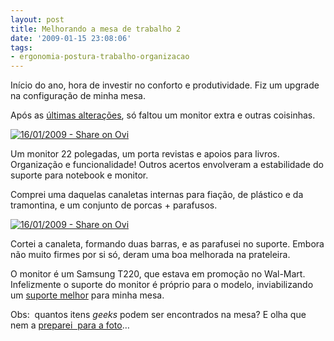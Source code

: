 ```yaml
---
layout: post
title: Melhorando a mesa de trabalho 2
date: '2009-01-15 23:08:06'
tags:
- ergonomia-postura-trabalho-organizacao
---
```



Início do ano, hora de investir no conforto e produtividade. Fiz um upgrade na configuração de minha mesa.

Após as [últimas alterações](http://seiti.eti.br/blog/2008/melhorando-a-mesa-de-trabalho), só faltou um monitor extra e outras coisinhas.

[![16/01/2009 - Share on Ovi](http://media.share.ovi.com/m1/medium/0591/d8838c30293e4017a67fe51512566dca.jpg "16/01/2009 - Share on Ovi")](http://share.ovi.com/media/seiti.public/Seiti.10032)

Um monitor 22 polegadas, um porta revistas e apoios para livros. Organização e funcionalidade! Outros acertos envolveram a estabilidade do suporte para notebook e monitor.

Comprei uma daquelas canaletas internas para fiação, de plástico e da tramontina, e um conjunto de porcas + parafusos.

[![16/01/2009 - Share on Ovi](http://media.share.ovi.com/m1/medium/0591/9551ef064ec8400fbc6ebe0424672e9d.jpg "16/01/2009 - Share on Ovi")](http://share.ovi.com/media/seiti.public/Seiti.10034)

Cortei a canaleta, formando duas barras, e as parafusei no suporte. Embora não muito firmes por si só, deram uma boa melhorada na prateleira.

O monitor é um Samsung T220, que estava em promoção no Wal-Mart. Infelizmente o suporte do monitor é próprio para o modelo, inviabilizando um [suporte melhor](http://www.casadosuporte.com.br/sistema/ListaProdutos.asp?IDLoja=6807&Y=9164866655555&Det=True&IDProduto=1682230&q=SUPORTE+P%2FMONITOR+LCD+AT%C9+21%22) para minha mesa.

Obs:  quantos itens *geeks* podem ser encontrados na mesa? E olha que nem a [preparei  para a foto](http://br-linux.org/2008/resultado-da-promocao-da-camiseta-nerdometro-da-red-bug-brinde-pra-todo-mundo/)…



